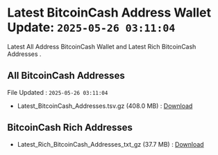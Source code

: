 # Latest BitcoinCash Address Wallet Update: `2025-05-26 03:11:04`

Latest All Address BitcoinCash Wallet and Latest Rich BitcoinCash Addresses .

## All BitcoinCash Addresses

File Updated : `2025-05-26 03:11:04`

- Latest_BitcoinCash_Addresses.tsv.gz (408.0 MB) : [Download](https://github.com/Pymmdrza/Rich-Address-Wallet/releases/tag/BitcoinCash)

## BitcoinCash Rich Addresses

- Latest_Rich_BitcoinCash_Addresses_txt_gz (37.7 MB) : [Download](https://github.com/Pymmdrza/Rich-Address-Wallet/releases/tag/BitcoinCash)
